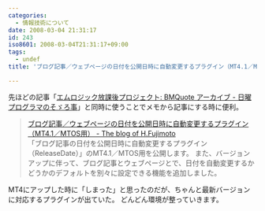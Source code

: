 ```yaml
---
categories:
  - 情報技術について
date: 2008-03-04 21:31:17
id: 243
iso8601: 2008-03-04T21:31:17+09:00
tags:
  - undef
title: 'ブログ記事／ウェブページの日付を公開日時に自動変更するプラグイン（MT4.1／MTOS用） - The blog of H.Fujimoto'

---
```


<p>先ほどの記事「<a title="エムロジック放課後プロジェクト: BMQuote アーカイブ - 日曜プログラマのそゞろ事" href="http://www.nishimiyahara.net/2008/03/04/211347">エムロジック放課後プロジェクト: BMQuote アーカイブ - 日曜プログラマのそゞろ事</a>」と同時に使うことでメモから記事にする時に便利。</p>

<blockquote><div class="quotetitle"><a title="ブログ記事／ウェブページの日付を公開日時に自動変更するプラグイン（MT4.1／MTOS用） - The blog of H.Fujimoto" href="http://www.h-fj.com/blog/archives/2008/01/18-105445.php">ブログ記事／ウェブページの日付を公開日時に自動変更するプラグイン（MT4.1／MTOS用） - The blog of H.Fujimoto</a></div>
「ブログ記事の日付を公開日時に自動変更するプラグイン（ReleaseDate）」のMT4.1／MTOS用を公開します。
また、バージョンアップに伴って、ブログ記事とウェブページとで、日付を自動変更するかどうかのデフォルトを別々に設定できる機能を追加しました。
</blockquote>

<p>MT4にアップした時に「しまった」と思ったのだが、ちゃんと最新バージョンに対応するプラグインが出ていた。
どんどん環境が整っていきます。</p>
    	